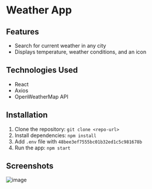 # Weather App

## Features
- Search for current weather in any city
- Displays temperature, weather conditions, and an icon

## Technologies Used
- React
- Axios
- OpenWeatherMap API

## Installation
1. Clone the repository: `git clone <repo-url>`
2. Install dependencies: `npm install`
3. Add `.env` file with `48bee3ef7555bc01b32ed1c5c981678b`
4. Run the app: `npm start`

## Screenshots

![image](https://github.com/user-attachments/assets/3a05be98-52af-446e-a87e-fd9d7d1713cf)

